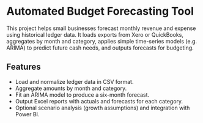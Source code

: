 # Automated Budget Forecasting Tool

This project helps small businesses forecast monthly revenue and expense using historical ledger data. It loads exports from Xero or QuickBooks, aggregates by month and category, applies simple time-series models (e.g. ARIMA) to predict future cash needs, and outputs forecasts for budgeting.

## Features

- Load and normalize ledger data in CSV format.
- Aggregate amounts by month and category.
- Fit an ARIMA model to produce a six-month forecast.
- Output Excel reports with actuals and forecasts for each category.
- Optional scenario analysis (growth assumptions) and integration with Power BI.
